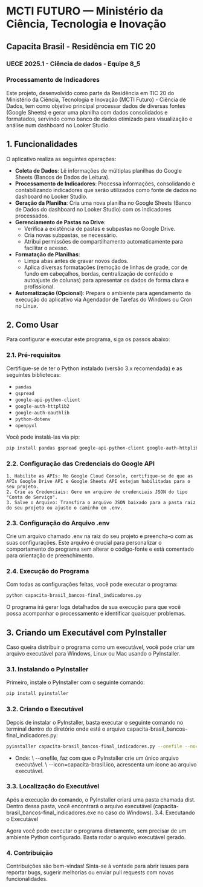 # MCTI FUTURO — Ministério da Ciência, Tecnologia e Inovação  
## Capacita Brasil - Residência em TIC 20
### UECE 2025.1 - Ciência de dados - Equipe 8_5
### Processamento de Indicadores

Este projeto, desenvolvido como parte da Residência em TIC 20 do Ministério da Ciência, Tecnologia e Inovação (MCTI Futuro) - Ciência de Dados, tem como objetivo principal processar dados de diversas fontes (Google Sheets) e gerar uma planilha com dados consolidados e formatados, servindo como banco de dados otimizado para visualização e análise num dashboard no Looker Studio.

## 1. Funcionalidades

O aplicativo realiza as seguintes operações:

- **Coleta de Dados**: Lê informações de múltiplas planilhas do Google Sheets (Bancos de Dados de Leitura).
- **Processamento de Indicadores**: Processa informações, consolidando e contabilizando indicadores que serão utilizados como fonte de dados no dashboard no Looker Studio.
- **Geração da Planilha**: Cria uma nova planilha no Google Sheets (Banco de Dados do dashboard no Looker Studio) com os indicadores processados.
- **Gerenciamento de Pastas no Drive**:
    - Verifica a existência de pastas e subpastas no Google Drive.
    - Cria novas subpastas, se necessário.
    - Atribui permissões de compartilhamento automaticamente para facilitar o acesso.
- **Formatação de Planilhas**:
    - Limpa abas antes de gravar novos dados.
    - Aplica diversas formatações (remoção de linhas de grade, cor de fundo em cabeçalhos, bordas, centralização de conteúdo e autoajuste de colunas) para apresentar os dados de forma clara e profissional.
- **Automatização (Opcional)**: Prepara o ambiente para agendamento da execução do aplicativo via Agendador de Tarefas do Windows ou Cron no Linux.

## 2. Como Usar

Para configurar e executar este programa, siga os passos abaixo:

### 2.1. Pré-requisitos

Certifique-se de ter o Python instalado (versão 3.x recomendada) e as seguintes bibliotecas:

- `pandas`
- `gspread`
- `google-api-python-client`
- `google-auth-httplib2`
- `google-auth-oauthlib`
- `python-dotenv`
- `openpyxl`

Você pode instalá-las via pip:

```bash
pip install pandas gspread google-api-python-client google-auth-httplib2 google-auth-oauthlib python-dotenv openpyxl
```
### 2.2. Configuração das Credenciais do Google API
    1. Habilite as APIs: No Google Cloud Console, certifique-se de que as APIs Google Drive API e Google Sheets API estejam habilitadas para o seu projeto.
    2. Crie as Credenciais: Gere um arquivo de credenciais JSON do tipo "Conta de Serviço".
    3. Salve o Arquivo: Transfira o arquivo JSON baixado para a pasta raiz do seu projeto ou ajuste o caminho em .env.
    
### 2.3. Configuração do Arquivo .env
Crie um arquivo chamado .env na raiz do seu projeto e preencha-o com as suas configurações. Este arquivo é crucial para personalizar o comportamento do programa sem alterar o código-fonte e está comentado para orientação de preenchimento.

### 2.4. Execução do Programa
Com todas as configurações feitas, você pode executar o programa:
```bash
python capacita-brasil_bancos-final_indicadores.py
```
O programa irá gerar logs detalhados de sua execução para que você possa acompanhar o processamento e identificar quaisquer problemas.

## 3. Criando um Executável com PyInstaller

Caso queira distribuir o programa como um executável, você pode criar um arquivo executável para Windows, Linux ou Mac usando o PyInstaller.
### 3.1. Instalando o PyInstaller

Primeiro, instale o PyInstaller com o seguinte comando:
```bash
pip install pyinstaller
```
### 3.2. Criando o Executável

Depois de instalar o PyInstaller, basta executar o seguinte comando no terminal dentro do diretório onde está o arquivo capacita-brasil_bancos-final_indicadores.py:
```bash
pyinstaller capacita-brasil_bancos-final_indicadores.py --onefile --noconsole --name "CapacitaBrasilEquipe8-5Indicadores" --icon=capacita-brasil.ico --add-data "funcoes.py;." --add-data "template_tarefa.xml;."
```
 - Onde:
    \  --onefile, faz com que o PyInstaller crie um único arquivo executável.
    \  --icon=capacita-brasil.ico, acrescenta um ícone ao arquivo executável.
### 3.3. Localização do Executável

Após a execução do comando, o PyInstaller criará uma pasta chamada dist. Dentro dessa pasta, você encontrará o arquivo executável (capacita-brasil_bancos-final_indicadores.exe no caso do Windows).
3.4. Executando o Executável

Agora você pode executar o programa diretamente, sem precisar de um ambiente Python configurado. Basta rodar o arquivo executável gerado.

### 4. Contribuição
Contribuições são bem-vindas! Sinta-se à vontade para abrir issues para reportar bugs, sugerir melhorias ou enviar pull requests com novas funcionalidades.
